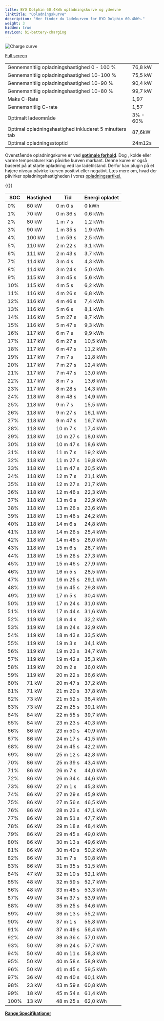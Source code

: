 ```yaml
---
title: BYD Dolphin 60.4kWh opladningskurve og ydeevne
linktitle: "Opladningskurve"
description: "Her finder du ladekurven for BYD Dolphin 60.4kWh."
weight: 3
hidden: true
navicon: bi-battery-charging
---
```

<!-- markdownlint-disable MD033 -->
<img src="../chargingcurve.svg" alt="Charge curve" class="img-fluid">

[Full screen](../chargingcurve.svg)


<table class="table table-striped border">
<tbody>
<tr>
<td>Gennemsnitlig opladningshastighed 0 - 100 %</td><td>76,8 kW</td>
</tr>
<tr>
<td>Gennemsnitlig opladningshastighed 10-100 %</td><td>75,5 kW</td>
</tr>
<tr>
<td>Gennemsnitlig opladningshastighed 10-90 %</td><td>90,4 kW</td>
</tr>
<tr>
<td>Gennemsnitlig opladningshastighed 10-80 %</td><td>99,7 kW</td>
</tr>
<tr>
<td>Maks C-Rate</td><td>1,97</td>
</tr>
<tr>
<td>Gennemsnitlig C-rate</td><td>1,57</td>
</tr>
<tr>
<td>Optimalt ladeområde</td><td>3% - 60%</td>
</tr>
<tr>
<td>Optimal opladningshastighed inkluderet 5 minutters tab</td><td>87,6kW</td>
</tr>
<tr>
<td>Optimal opladningsstoptid</td><td>24m12s</td>
</tr>
</tbody>
</table>


Ovenstående opladningskurve er ved **[optimale forhold](../../../../../technology/battery/charging/#temperatur)**. Dog , kolde eller varme temperaturer kan påvirke kurven markant. Denne kurve er også baseret på at starte opladning ved lav ladetilstand. Derfor kan plugin på et højere niveau påvirke kurven positivt eller negativt. Læs mere om, hvad der påvirker opladningshastigheden i vores [opladningsartikel.](../../../../../technology/battery/charging/)


{{<evkxdisplayaddarticle />}}
<table class="table table-striped border">
<thead>
<tr><th>SOC</th><th>Hastighed</th><th>Tid</th><th>Energi opladet</th></tr>
</thead>
<tbody>
<tr>
<td>0%</td><td>60 kW</td><td> 0 m 0 s </td><td>0 kWh </td>
</tr>
<tr>
<td>1%</td><td>70 kW</td><td> 0 m 36 s </td><td>0,6 kWh </td>
</tr>
<tr>
<td>2%</td><td>80 kW</td><td> 1 m 7 s </td><td>1,2 kWh </td>
</tr>
<tr>
<td>3%</td><td>90 kW</td><td> 1 m 35 s </td><td>1,9 kWh </td>
</tr>
<tr>
<td>4%</td><td>100 kW</td><td> 1 m 59 s </td><td>2,5 kWh </td>
</tr>
<tr>
<td>5%</td><td>110 kW</td><td> 2 m 22 s </td><td>3,1 kWh </td>
</tr>
<tr>
<td>6%</td><td>111 kW</td><td> 2 m 43 s </td><td>3,7 kWh </td>
</tr>
<tr>
<td>7%</td><td>114 kW</td><td> 3 m 4 s </td><td>4,3 kWh </td>
</tr>
<tr>
<td>8%</td><td>114 kW</td><td> 3 m 24 s </td><td>5,0 kWh </td>
</tr>
<tr>
<td>9%</td><td>115 kW</td><td> 3 m 45 s </td><td>5,6 kWh </td>
</tr>
<tr>
<td>10%</td><td>115 kW</td><td> 4 m 5 s </td><td>6,2 kWh </td>
</tr>
<tr>
<td>11%</td><td>116 kW</td><td> 4 m 26 s </td><td>6,8 kWh </td>
</tr>
<tr>
<td>12%</td><td>116 kW</td><td> 4 m 46 s </td><td>7,4 kWh </td>
</tr>
<tr>
<td>13%</td><td>116 kW</td><td> 5 m 6 s </td><td>8,1 kWh </td>
</tr>
<tr>
<td>14%</td><td>116 kW</td><td> 5 m 27 s </td><td>8,7 kWh </td>
</tr>
<tr>
<td>15%</td><td>116 kW</td><td> 5 m 47 s </td><td>9,3 kWh </td>
</tr>
<tr>
<td>16%</td><td>117 kW</td><td> 6 m 7 s </td><td>9,9 kWh </td>
</tr>
<tr>
<td>17%</td><td>117 kW</td><td> 6 m 27 s </td><td>10,5 kWh </td>
</tr>
<tr>
<td>18%</td><td>117 kW</td><td> 6 m 47 s </td><td>11,2 kWh </td>
</tr>
<tr>
<td>19%</td><td>117 kW</td><td> 7 m 7 s </td><td>11,8 kWh </td>
</tr>
<tr>
<td>20%</td><td>117 kW</td><td> 7 m 27 s </td><td>12,4 kWh </td>
</tr>
<tr>
<td>21%</td><td>117 kW</td><td> 7 m 47 s </td><td>13,0 kWh </td>
</tr>
<tr>
<td>22%</td><td>117 kW</td><td> 8 m 7 s </td><td>13,6 kWh </td>
</tr>
<tr>
<td>23%</td><td>117 kW</td><td> 8 m 28 s </td><td>14,3 kWh </td>
</tr>
<tr>
<td>24%</td><td>118 kW</td><td> 8 m 48 s </td><td>14,9 kWh </td>
</tr>
<tr>
<td>25%</td><td>118 kW</td><td> 9 m 7 s </td><td>15,5 kWh </td>
</tr>
<tr>
<td>26%</td><td>118 kW</td><td> 9 m 27 s </td><td>16,1 kWh </td>
</tr>
<tr>
<td>27%</td><td>118 kW</td><td> 9 m 47 s </td><td>16,7 kWh </td>
</tr>
<tr>
<td>28%</td><td>118 kW</td><td> 10 m 7 s </td><td>17,4 kWh </td>
</tr>
<tr>
<td>29%</td><td>118 kW</td><td> 10 m 27 s </td><td>18,0 kWh </td>
</tr>
<tr>
<td>30%</td><td>118 kW</td><td> 10 m 47 s </td><td>18,6 kWh </td>
</tr>
<tr>
<td>31%</td><td>118 kW</td><td> 11 m 7 s </td><td>19,2 kWh </td>
</tr>
<tr>
<td>32%</td><td>118 kW</td><td> 11 m 27 s </td><td>19,8 kWh </td>
</tr>
<tr>
<td>33%</td><td>118 kW</td><td> 11 m 47 s </td><td>20,5 kWh </td>
</tr>
<tr>
<td>34%</td><td>118 kW</td><td> 12 m 7 s </td><td>21,1 kWh </td>
</tr>
<tr>
<td>35%</td><td>118 kW</td><td> 12 m 27 s </td><td>21,7 kWh </td>
</tr>
<tr>
<td>36%</td><td>118 kW</td><td> 12 m 46 s </td><td>22,3 kWh </td>
</tr>
<tr>
<td>37%</td><td>118 kW</td><td> 13 m 6 s </td><td>22,9 kWh </td>
</tr>
<tr>
<td>38%</td><td>118 kW</td><td> 13 m 26 s </td><td>23,6 kWh </td>
</tr>
<tr>
<td>39%</td><td>118 kW</td><td> 13 m 46 s </td><td>24,2 kWh </td>
</tr>
<tr>
<td>40%</td><td>118 kW</td><td> 14 m 6 s </td><td>24,8 kWh </td>
</tr>
<tr>
<td>41%</td><td>118 kW</td><td> 14 m 26 s </td><td>25,4 kWh </td>
</tr>
<tr>
<td>42%</td><td>118 kW</td><td> 14 m 46 s </td><td>26,0 kWh </td>
</tr>
<tr>
<td>43%</td><td>118 kW</td><td> 15 m 6 s </td><td>26,7 kWh </td>
</tr>
<tr>
<td>44%</td><td>118 kW</td><td> 15 m 26 s </td><td>27,3 kWh </td>
</tr>
<tr>
<td>45%</td><td>119 kW</td><td> 15 m 46 s </td><td>27,9 kWh </td>
</tr>
<tr>
<td>46%</td><td>119 kW</td><td> 16 m 5 s </td><td>28,5 kWh </td>
</tr>
<tr>
<td>47%</td><td>119 kW</td><td> 16 m 25 s </td><td>29,1 kWh </td>
</tr>
<tr>
<td>48%</td><td>119 kW</td><td> 16 m 45 s </td><td>29,8 kWh </td>
</tr>
<tr>
<td>49%</td><td>119 kW</td><td> 17 m 5 s </td><td>30,4 kWh </td>
</tr>
<tr>
<td>50%</td><td>119 kW</td><td> 17 m 24 s </td><td>31,0 kWh </td>
</tr>
<tr>
<td>51%</td><td>119 kW</td><td> 17 m 44 s </td><td>31,6 kWh </td>
</tr>
<tr>
<td>52%</td><td>119 kW</td><td> 18 m 4 s </td><td>32,2 kWh </td>
</tr>
<tr>
<td>53%</td><td>119 kW</td><td> 18 m 24 s </td><td>32,9 kWh </td>
</tr>
<tr>
<td>54%</td><td>119 kW</td><td> 18 m 43 s </td><td>33,5 kWh </td>
</tr>
<tr>
<td>55%</td><td>119 kW</td><td> 19 m 3 s </td><td>34,1 kWh </td>
</tr>
<tr>
<td>56%</td><td>119 kW</td><td> 19 m 23 s </td><td>34,7 kWh </td>
</tr>
<tr>
<td>57%</td><td>119 kW</td><td> 19 m 42 s </td><td>35,3 kWh </td>
</tr>
<tr>
<td>58%</td><td>119 kW</td><td> 20 m 2 s </td><td>36,0 kWh </td>
</tr>
<tr>
<td>59%</td><td>119 kW</td><td> 20 m 22 s </td><td>36,6 kWh </td>
</tr>
<tr>
<td>60%</td><td>71 kW</td><td> 20 m 47 s </td><td>37,2 kWh </td>
</tr>
<tr>
<td>61%</td><td>71 kW</td><td> 21 m 20 s </td><td>37,8 kWh </td>
</tr>
<tr>
<td>62%</td><td>73 kW</td><td> 21 m 52 s </td><td>38,4 kWh </td>
</tr>
<tr>
<td>63%</td><td>73 kW</td><td> 22 m 25 s </td><td>39,1 kWh </td>
</tr>
<tr>
<td>64%</td><td>84 kW</td><td> 22 m 55 s </td><td>39,7 kWh </td>
</tr>
<tr>
<td>65%</td><td>84 kW</td><td> 23 m 23 s </td><td>40,3 kWh </td>
</tr>
<tr>
<td>66%</td><td>86 kW</td><td> 23 m 50 s </td><td>40,9 kWh </td>
</tr>
<tr>
<td>67%</td><td>86 kW</td><td> 24 m 17 s </td><td>41,5 kWh </td>
</tr>
<tr>
<td>68%</td><td>86 kW</td><td> 24 m 45 s </td><td>42,2 kWh </td>
</tr>
<tr>
<td>69%</td><td>86 kW</td><td> 25 m 12 s </td><td>42,8 kWh </td>
</tr>
<tr>
<td>70%</td><td>86 kW</td><td> 25 m 39 s </td><td>43,4 kWh </td>
</tr>
<tr>
<td>71%</td><td>86 kW</td><td> 26 m 7 s </td><td>44,0 kWh </td>
</tr>
<tr>
<td>72%</td><td>86 kW</td><td> 26 m 34 s </td><td>44,6 kWh </td>
</tr>
<tr>
<td>73%</td><td>86 kW</td><td> 27 m 1 s </td><td>45,3 kWh </td>
</tr>
<tr>
<td>74%</td><td>86 kW</td><td> 27 m 29 s </td><td>45,9 kWh </td>
</tr>
<tr>
<td>75%</td><td>86 kW</td><td> 27 m 56 s </td><td>46,5 kWh </td>
</tr>
<tr>
<td>76%</td><td>86 kW</td><td> 28 m 23 s </td><td>47,1 kWh </td>
</tr>
<tr>
<td>77%</td><td>86 kW</td><td> 28 m 51 s </td><td>47,7 kWh </td>
</tr>
<tr>
<td>78%</td><td>86 kW</td><td> 29 m 18 s </td><td>48,4 kWh </td>
</tr>
<tr>
<td>79%</td><td>86 kW</td><td> 29 m 45 s </td><td>49,0 kWh </td>
</tr>
<tr>
<td>80%</td><td>86 kW</td><td> 30 m 13 s </td><td>49,6 kWh </td>
</tr>
<tr>
<td>81%</td><td>86 kW</td><td> 30 m 40 s </td><td>50,2 kWh </td>
</tr>
<tr>
<td>82%</td><td>86 kW</td><td> 31 m 7 s </td><td>50,8 kWh </td>
</tr>
<tr>
<td>83%</td><td>86 kW</td><td> 31 m 35 s </td><td>51,5 kWh </td>
</tr>
<tr>
<td>84%</td><td>47 kW</td><td> 32 m 10 s </td><td>52,1 kWh </td>
</tr>
<tr>
<td>85%</td><td>48 kW</td><td> 32 m 59 s </td><td>52,7 kWh </td>
</tr>
<tr>
<td>86%</td><td>48 kW</td><td> 33 m 48 s </td><td>53,3 kWh </td>
</tr>
<tr>
<td>87%</td><td>49 kW</td><td> 34 m 37 s </td><td>53,9 kWh </td>
</tr>
<tr>
<td>88%</td><td>49 kW</td><td> 35 m 25 s </td><td>54,6 kWh </td>
</tr>
<tr>
<td>89%</td><td>49 kW</td><td> 36 m 13 s </td><td>55,2 kWh </td>
</tr>
<tr>
<td>90%</td><td>49 kW</td><td> 37 m 1 s </td><td>55,8 kWh </td>
</tr>
<tr>
<td>91%</td><td>49 kW</td><td> 37 m 49 s </td><td>56,4 kWh </td>
</tr>
<tr>
<td>92%</td><td>49 kW</td><td> 38 m 36 s </td><td>57,0 kWh </td>
</tr>
<tr>
<td>93%</td><td>50 kW</td><td> 39 m 24 s </td><td>57,7 kWh </td>
</tr>
<tr>
<td>94%</td><td>50 kW</td><td> 40 m 11 s </td><td>58,3 kWh </td>
</tr>
<tr>
<td>95%</td><td>50 kW</td><td> 40 m 58 s </td><td>58,9 kWh </td>
</tr>
<tr>
<td>96%</td><td>50 kW</td><td> 41 m 45 s </td><td>59,5 kWh </td>
</tr>
<tr>
<td>97%</td><td>36 kW</td><td> 42 m 40 s </td><td>60,1 kWh </td>
</tr>
<tr>
<td>98%</td><td>23 kW</td><td> 43 m 59 s </td><td>60,8 kWh </td>
</tr>
<tr>
<td>99%</td><td>18 kW</td><td> 45 m 54 s </td><td>61,4 kWh </td>
</tr>
<tr>
<td>100%</td><td>13 kW</td><td> 48 m 25 s </td><td>62,0 kWh </td>
</tr>
</tbody>
</table>

<div class="mt-3 mb-3">
<a href="../rangeandconsumption/" class="text-decoration-none text-black">
<strong><i class="bi-arrow-left"></i> Range </strong>
</a>
<a href="../specifications/" class="text-decoration-none text-black float-end">
<strong>Specifikationer <i class="bi-arrow-right"></i></strong>
</a>
</div>
